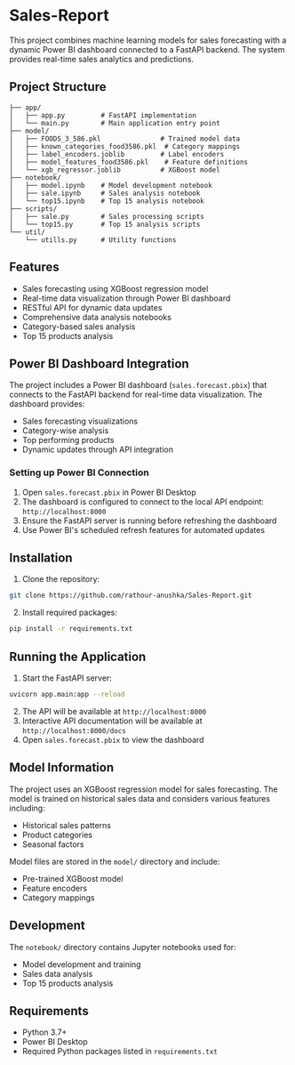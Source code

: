 # Sales-Report

This project combines machine learning models for sales forecasting with a dynamic Power BI dashboard connected to a FastAPI backend. The system provides real-time sales analytics and predictions.

## Project Structure

```
├── app/
│   ├── app.py         # FastAPI implementation
│   └── main.py        # Main application entry point
├── model/
│   ├── FOODS_3_586.pkl               # Trained model data
│   ├── known_categories_food3586.pkl  # Category mappings
│   ├── label_encoders.joblib         # Label encoders
│   ├── model_features_food3586.pkl    # Feature definitions
│   └── xgb_regressor.joblib          # XGBoost model
├── notebook/
│   ├── model.ipynb    # Model development notebook
│   ├── sale.ipynb     # Sales analysis notebook
│   └── top15.ipynb    # Top 15 analysis notebook
├── scripts/
│   ├── sale.py        # Sales processing scripts
│   └── top15.py       # Top 15 analysis scripts
└── util/
    └── utills.py      # Utility functions
```

## Features

- Sales forecasting using XGBoost regression model
- Real-time data visualization through Power BI dashboard
- RESTful API for dynamic data updates
- Comprehensive data analysis notebooks
- Category-based sales analysis
- Top 15 products analysis

## Power BI Dashboard Integration

The project includes a Power BI dashboard (`sales.forecast.pbix`) that connects to the FastAPI backend for real-time data visualization. The dashboard provides:

- Sales forecasting visualizations
- Category-wise analysis
- Top performing products
- Dynamic updates through API integration

### Setting up Power BI Connection

1. Open `sales.forecast.pbix` in Power BI Desktop
2. The dashboard is configured to connect to the local API endpoint: `http://localhost:8000`
3. Ensure the FastAPI server is running before refreshing the dashboard
4. Use Power BI's scheduled refresh features for automated updates

## Installation

1. Clone the repository:
```bash
git clone https://github.com/rathour-anushka/Sales-Report.git
```

2. Install required packages:
```bash
pip install -r requirements.txt
```

## Running the Application

1. Start the FastAPI server:
```bash
uvicorn app.main:app --reload
```

2. The API will be available at `http://localhost:8000`
3. Interactive API documentation will be available at `http://localhost:8000/docs`
4. Open `sales.forecast.pbix` to view the dashboard


## Model Information

The project uses an XGBoost regression model for sales forecasting. The model is trained on historical sales data and considers various features including:

- Historical sales patterns
- Product categories
- Seasonal factors

Model files are stored in the `model/` directory and include:
- Pre-trained XGBoost model
- Feature encoders
- Category mappings

## Development

The `notebook/` directory contains Jupyter notebooks used for:
- Model development and training
- Sales data analysis
- Top 15 products analysis

## Requirements

- Python 3.7+
- Power BI Desktop
- Required Python packages listed in `requirements.txt`
